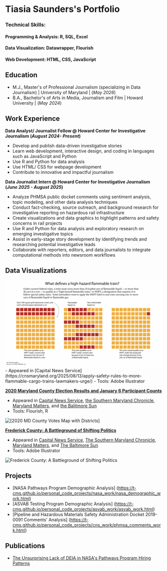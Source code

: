 # Tiasia Saunders's Portfolio 
### Technical Skills:
#### Programming & Analysis: R, SQL, Excel
#### Data Visualization: Datawrapper, Flourish
#### Web Development: HTML, CSS, JavaScript

## Education 
- M.J., Master's of Professional Journalism (specializing in Data Journalism) | University of Maryland | (_May 2026_)
- B.A., Bachelor's of Arts in Media, Journalism and Film | Howard University | (_May 2024_)

## Work Experience 
**Data Analyst/ Journalist Fellow @ Howard Center for Investigative Journalism (_August 2024- Present_)**
- Develop and publish  data-driven investigative stories 
- Learn web development, interactive design, and coding in languages such as JavaScript and Python
- Use R and Python for data analysis 
- Use HTML/ CSS for webpage development
- Contribute to innovative and impactful journalism

**Data Journalist Intern @ Howard Center for Investigative Journalism (_June 2025 - August 2025_)**
- Analyze PHMSA public docket comments using sentiment analysis, topic modeling, and other data analysis techniques
- Conduct fact-checking, source outreach, and background research for investigative reporting on hazardous rail infrastructure
- Create visualizations and data graphics to highlight patterns and safety concerns in rail projects
- Use R and Python for data analysis and exploratory research on emerging investigative topics
- Assist in early-stage story development by identifying trends and researching potential investigative leads
- Collaborate with reporters, editors, and data journalists to integrate computational methods into newsroom workflows


## Data Visualizations 
<img src="https://github.com/t-cms/portfolio/blob/main/HHFT%20Graphic.png" alt="What defines a high-hazard flammable train" width="600" />
- Appeared in [Capital News Service](https://cnsmaryland.org/2025/08/13/apply-safety-rules-to-more-flammable-cargo-trains-lawmakers-urge/)
- Tools: Adobe Illustrator


[**2020 Maryland County Election Results and January 6 Participant Counts**](https://public.flourish.studio/visualisation/22808280/)
- Appeared in [Capital News Service](https://cnsmaryland.org/2025/05/09/pardoned-maryland-jan-6-participants-find-support-after-convictions/), [the Southern Maryland Chronicle](https://southernmarylandchronicle.com/2025/05/27/pardoned-maryland-jan-6-participants-find-support-after-convictions/), [Maryland Matters](https://marylandmatters.org/2025/05/26/pardoned-maryland-jan-6-participants-find-support-after-convictions/#:~:text=6%2C%202021%2C%20insurrection%20at%20the,new%20acquaintances%20in%20his%20community.), and [the Balitmore Sun](https://www.baltimoresun.com/2025/05/26/pardoned-maryland-residents-jan-6-insurrection/)
- Tools: Flourish, R

![[**2020 MD County Votes Map with Districts**]](https://github.com/user-attachments/assets/221a242c-0257-455a-8cb3-f8ab82282d37)

[**Frederick County: A Battleground of Shifting Politics**](https://github.com/user-attachments/assets/fae20093-cb69-48cc-a1e8-fe5f970f1a21)

- Appeared in [Capital News Service](https://cnsmaryland.org/2025/05/09/pardoned-maryland-jan-6-participants-find-support-after-convictions/), [The Southern Maryland Chronicle](https://southernmarylandchronicle.com/2025/05/27/pardoned-maryland-jan-6-participants-find-support-after-convictions/), [Maryland Matters](https://marylandmatters.org/2025/05/26/pardoned-maryland-jan-6-participants-find-support-after-convictions/#:~:text=6%2C%202021%2C%20insurrection%20at%20the,new%20acquaintances%20in%20his%20community.), and [The Baltimore Sun](https://www.baltimoresun.com/2025/05/26/pardoned-maryland-residents-jan-6-insurrection/)
- Tools: Adobe Illustrator

<img src="https://github.com/user-attachments/assets/fae20093-cb69-48cc-a1e8-fe5f970f1a21" alt="Frederick County: A Battleground of Shifting Politics" width="600" />





## Projects 
- [NASA Pathways Program Demographic Analysis] (https://t-cms.github.io/personal_code_projects/nasa_work/nasa_demographic_work.html)
- [ASVAB Testing Program Demographic Analysis] (https://t-cms.github.io/personal_code_projects/asvab_work/asvab_work.html)
- [Pipeline and Hazardous Materials Safety Administration Docket 2019-0091 Comments' Analysis] (https://t-cms.github.io/personal_code_projects/cns_work/phmsa_comments_work.html)

  
## Publications 
- [The Unsurprising Lack of DEIA in NASA's Pathways Program Hiring Patterns](https://scholarscompass.vcu.edu/semss_pubs/1/)
